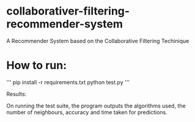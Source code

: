 # collaborativer-filtering-recommender-system
A Recommender System based on the Collaborative Filtering Techinique

# How to run:

'''
pip install -r requirements.txt
python test.py
'''

Results:

On running the test suite, the program outputs the algorithms used,
the number of neighbours, accuracy and time taken for predictions.

